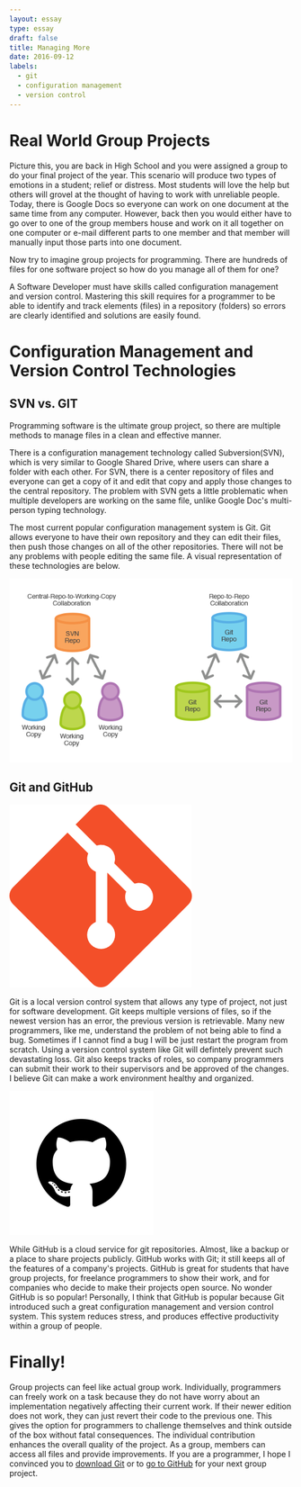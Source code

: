 ```yaml
---
layout: essay
type: essay
draft: false
title: Managing More
date: 2016-09-12
labels:
  - git
  - configuration management
  - version control
---
```



# Real World Group Projects

Picture this, you are back in High School and you were assigned a group to do your final project of the year. This scenario will produce two types of emotions in a student; relief or distress. Most students will love the help but others will grovel at the thought of having to work with unreliable people. Today, there is Google Docs so everyone can work on one document at the same time from any computer. However, back then you would either have to go over to one of the group members house and work on it all together on one computer or e-mail different parts to one member and that member will manually input those parts into one document. 

Now try to imagine group projects for programming. There are hundreds of files for one software project so how do you manage all of them for one? 

A Software Developer must have skills called configuration management and version control. Mastering this skill requires for a programmer to be able to identify and track elements (files) in a repository (folders) so errors are clearly identified and solutions are easily found.


# Configuration Management and Version Control Technologies

## SVN vs. GIT

Programming software is the ultimate group project, so there are multiple methods to manage files in a clean and effective manner. 

There is a configuration management technology called Subversion(SVN), which is very similar to Google Shared Drive, where users can share a folder with each other. For SVN, there is a center repository of files and everyone can get a copy of it and edit that copy and apply those changes to the central repository. The problem with SVN gets a little problematic when multiple developers are working on the same file, unlike Google Doc's multi-person typing technology. 

The most current popular configuration management system is Git. Git allows everyone to have their own repository and they can edit their files, then push those changes on all of the other repositories. There will not be any problems with people editing the same file. A visual representation of these technologies are below.

<img class="ui centered big floated rounded image" src="../images/Git vs. Svn.png">


## Git and GitHub


 <img class= "ui small left floated rounded image" src="../images/git_logo.png">

Git is a local version control system that allows any type of project, not just for software development. Git keeps multiple versions of files, so if the newest version has an error, the previous version is retrievable. Many new programmers, like me, understand the problem of not being able to find a bug. Sometimes if I cannot find a bug I will be just restart the program from scratch. Using a version control system like Git will defintely prevent such devastating loss. Git also keeps tracks of roles, so company programmers can submit their work to their supervisors and be approved of the changes. I believe Git can make a work environment healthy and organized.

 <img class= "ui small right floated rounded image" src="../images/github.png">

While GitHub is a cloud service for git repositories. Almost, like a backup or a place to share projects publicly. GitHub works with Git; it still keeps all of the features of a company's projects. GitHub is great for students that have group projects, for freelance programmers to show their work, and for companies who decide to make their projects open source. No wonder GitHub is so popular! Personally, I think that GitHub is popular because Git introduced such a great configuration management and version control system. This system reduces stress, and produces effective productivity within a group of people.


# Finally!

Group projects can feel like actual group work. Individually, programmers can freely work on a task because they do not have worry about an implementation negatively affecting their current work. If their newer edition does not work, they can just revert their code to the previous one. This gives the option for programmers to challenge themselves and think outside of the box without fatal consequences. The individual contribution enhances the overall quality of the project. As a group, members can access all files and provide improvements. If you are a programmer, I hope I convinced you to [download Git](https://git-scm.com/downloads) or to [go to GitHub](https://github.com/) for your next group project.